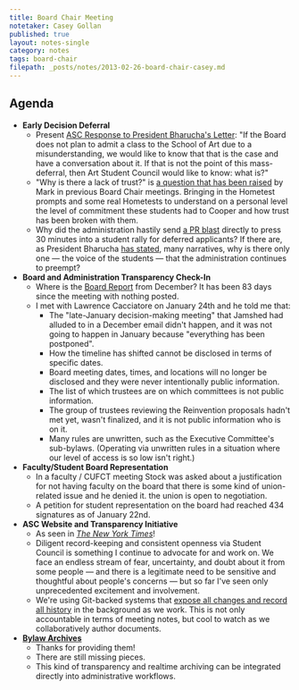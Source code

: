 ```yaml
---
title: Board Chair Meeting
notetaker: Casey Gollan
published: true
layout: notes-single
category: notes
tags: board-chair
filepath: _posts/notes/2013-02-26-board-chair-casey.md
---
```


## Agenda

- **Early Decision Deferral**
  - Present [ASC Response to President Bharucha's Letter](http://cooperasc.github.com/notes/2013/02/13/bharucha-response/): "If the Board does not plan to admit a class to the School of Art due to a misunderstanding, we would like to know that that is the case and have a conversation about it. If that is not the point of this mass-deferral, then Art Student Council would like to know: what is?"
  - "Why is there a lack of trust?" is [a question that has been raised](http://cooperasc.github.com/notes/2012/10/18/board-chair-casey/) by Mark in previous Board Chair meetings. Bringing in the Hometest prompts and some real Hometests to understand on a personal level the level of commitment these students had to Cooper and how trust has been broken with them.
  - Why did the administration hastily send [a PR blast](http://cusos.org/response-to-135pm-statement-from-claire-mccarthy-to-press/) directly to press 30 minutes into a student rally for deferred applicants? If there are, as President Bharucha [has stated](http://cooperasc.github.com/notes/2013/02/05/resident-faculty-president-and-trustee-meeting/), many narratives, why is there only one — the voice of the students — that the administration continues to preempt?
- **Board and Administration Transparency Check-In**
  - Where is the [Board Report](http://cooper.edu/about/trustees/reports) from December? It has been 83 days since the meeting with nothing posted.
  - I met with Lawrence Cacciatore on January 24th and he told me that:
    - The "late-January decision-making meeting" that Jamshed had alluded to in a December email didn't happen, and it was not going to happen in January because "everything has been postponed".
    - How the timeline has shifted cannot be disclosed in terms of specific dates.
    - Board meeting dates, times, and locations will no longer be disclosed and they were never intentionally public information.
    - The list of which trustees are on which committees is not public information.
    - The group of trustees reviewing the Reinvention proposals hadn't met yet, wasn't finalized, and it is not public information who is on it.
    - Many rules are unwritten, such as the Executive Committee's sub-bylaws. (Operating via unwritten rules in a situation where our level of access is so low isn't right.)
- **Faculty/Student Board Representation**
  - In a faculty / CUFCT meeting Stock was asked about a justification for not having faculty on the board that there is some kind of union-related issue and he denied it. the union is open to negotiation.
  - A petition for student representation on the board had reached 434 signatures as of January 22nd.
- **ASC Website and Transparency Initiative**
  - As seen in [_The New York Times_](http://www.nytimes.com/2013/02/16/nyregion/cooper-unions-tradition-of-free-tuition-may-be-near-end.html?pagewanted=all)!
  - Diligent record-keeping and consistent openness via Student Council is something I  continue to advocate for and work on. We face an endless stream of fear, uncertainty, and doubt about it from some people — and there is a legitimate need to be sensitive and thoughtful about people's concerns — but so far I've seen only unprecedented excitement and involvement.
  - We're using Git-backed systems that [expose all changes and record all history](https://github.com/CooperASC/cooperasc.github.com/commits/master) in the background as we work. This is not only accountable in terms of meeting notes, but cool to watch as we collaboratively author documents.
- [**Bylaw Archives**](http://github.com/caseyg/bylaws)
  - Thanks for providing them!
  - There are still missing pieces.
  - This kind of transparency and realtime archiving can be integrated directly into administrative workflows.